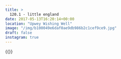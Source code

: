 ```yaml
---
title: >
  120.1 - little england
date: 2017-05-13T16:20:14+00:00
location: "Upwey Wishing Well"
image: "/img/b100049e6daf0ae9db986b2c1cef9ce9.jpg"
draft: false
instagram: true
---
```


{{<photo src="/img/b100049e6daf0ae9db986b2c1cef9ce9.jpg">}}
